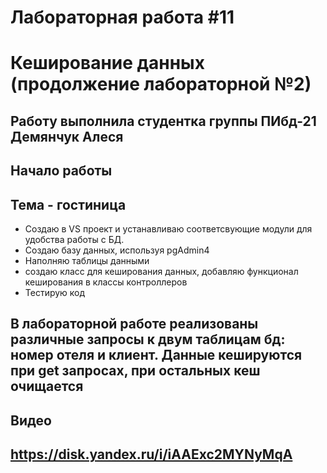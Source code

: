 # Лабораторная работа #11
# Кеширование данных (продолжение лабораторной №2)

## Работу выполнила студентка группы ПИбд-21 Демянчук Алеся

## Начало работы

## Тема - гостиница

* Создаю в VS проект и устанавливаю соответсвующие модули для удобства работы с БД.
* Создаю базу данных, используя pgAdmin4 
* Наполняю таблицы данными
* создаю класс для кеширования данных, добавляю функционал кеширования в классы контроллеров
* Тестирую код

## В лабораторной работе реализованы различные запросы к двум таблицам бд: номер отеля и клиент. Данные кешируются при get запросах, при остальных кеш очищается

## Видео

## https://disk.yandex.ru/i/iAAExc2MYNyMqA